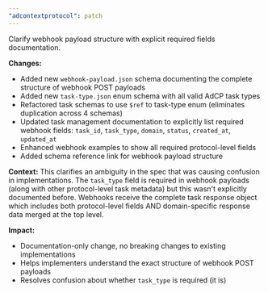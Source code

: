 ```yaml
---
"adcontextprotocol": patch
---
```


Clarify webhook payload structure with explicit required fields documentation.

**Changes:**
- Added new `webhook-payload.json` schema documenting the complete structure of webhook POST payloads
- Added new `task-type.json` enum schema with all valid AdCP task types
- Refactored task schemas to use `$ref` to task-type enum (eliminates duplication across 4 schemas)
- Updated task management documentation to explicitly list required webhook fields: `task_id`, `task_type`, `domain`, `status`, `created_at`, `updated_at`
- Enhanced webhook examples to show all required protocol-level fields
- Added schema reference link for webhook payload structure

**Context:**
This clarifies an ambiguity in the spec that was causing confusion in implementations. The `task_type` field is required in webhook payloads (along with other protocol-level task metadata) but this wasn't explicitly documented before. Webhooks receive the complete task response object which includes both protocol-level fields AND domain-specific response data merged at the top level.

**Impact:**
- Documentation-only change, no breaking changes to existing implementations
- Helps implementers understand the exact structure of webhook POST payloads
- Resolves confusion about whether `task_type` is required (it is)
